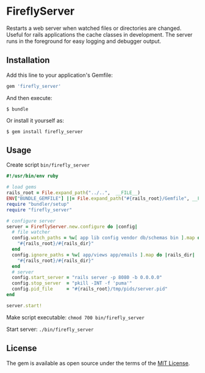 # FireflyServer

Restarts a web server when watched files or directories are changed. Useful for rails applications the cache classes in development. The server runs in the foreground for easy logging and debugger output.

## Installation

Add this line to your application's Gemfile:

```ruby
gem 'firefly_server'
```

And then execute:

    $ bundle

Or install it yourself as:

    $ gem install firefly_server

## Usage

Create script `bin/firefly_server`

```ruby
#!/usr/bin/env ruby

# load gems
rails_root = File.expand_path("../..",  __FILE__)
ENV["BUNDLE_GEMFILE"] ||= File.expand_path("#{rails_root}/Gemfile", __FILE__)
require "bundler/setup"
require "firefly_server"

# configure server
server = FireflyServer.new.configure do |config|
  # file watcher
  config.watch_paths = %w[ app lib config vendor db/schemas bin ].map do |rails_dir|
    "#{rails_root}/#{rails_dir}"
  end
  config.ignore_paths = %w[ app/views app/emails ].map do |rails_dir|
    "#{rails_root}/#{rails_dir}"
  end
  # server
  config.start_server = "rails server -p 8080 -b 0.0.0.0"
  config.stop_server  = "pkill -INT -f 'puma'"
  config.pid_file     = "#{rails_root}/tmp/pids/server.pid"
end

server.start!
```

Make script executable: `chmod 700 bin/firefly_server`

Start server: `./bin/firefly_server`

## License

The gem is available as open source under the terms of the [MIT License](http://opensource.org/licenses/MIT).
